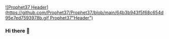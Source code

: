 [![Prophet37 Header](https://github.com/Prophet37/Prophet37/blob/main/64b3b943f5f68c654d95e7ed7593978b.gif  Prophet37"Header")](https://www.linkedin.com/in/ajay-calambur-40158a18a/)

### Hi there 👋

<!--
**Prophet37/Prophet37** is a ✨ _special_ ✨ repository because its `README.md` (this file) appears on your GitHub profile.

Here are some ideas to get you started:

- 🔭 I’m currently working on ...
- 🌱 I’m currently learning ...
- 👯 I’m looking to collaborate on ...
- 🤔 I’m looking for help with ...
- 💬 Ask me about ...
- 📫 How to reach me: ...
- 😄 Pronouns: ...
- ⚡ Fun fact: ...
-->
